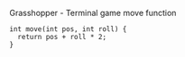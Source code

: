 Grasshopper - Terminal game move function

    int move(int pos, int roll) {
      return pos + roll * 2;
    }
